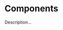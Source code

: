 <!-- ======================================================================
--- Search engine
title:          Components
keywords:       components
description:    Components in md-site-engine.
--- Menu system
order:          80
text:           Components
hidden:         false
umbel:          false
--- Page properties
id:             
document:       
layout:         layout-2-left
$-left:         #side-menu
--- Side menu
side-menu-root:     /documentation
side-menu-header:   Documentation
side-menu-top:      Introduction
side-menu-depth:    1
======================================================================= -->

# Components

Description...